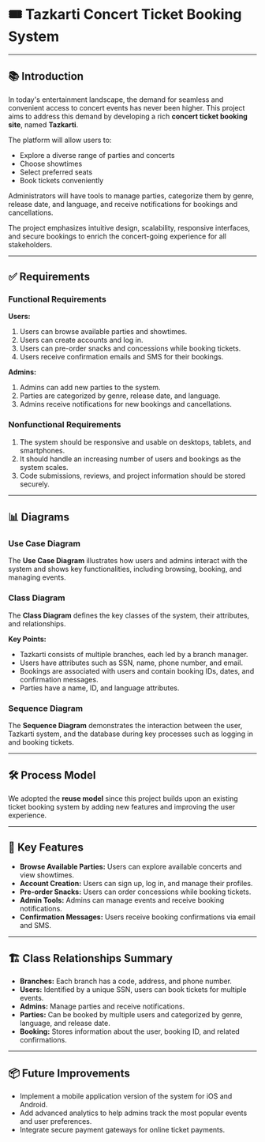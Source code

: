 # 🎟️ Tazkarti Concert Ticket Booking System  



---

## 📚 **Introduction**  

In today's entertainment landscape, the demand for seamless and convenient access to concert events has never been higher. This project aims to address this demand by developing a rich **concert ticket booking site**, named **Tazkarti**.  

The platform will allow users to:  
- Explore a diverse range of parties and concerts  
- Choose showtimes  
- Select preferred seats  
- Book tickets conveniently  

Administrators will have tools to manage parties, categorize them by genre, release date, and language, and receive notifications for bookings and cancellations.  

The project emphasizes intuitive design, scalability, responsive interfaces, and secure bookings to enrich the concert-going experience for all stakeholders.  

---

## ✅ **Requirements**  

### **Functional Requirements**  

**Users:**  
1. Users can browse available parties and showtimes.  
2. Users can create accounts and log in.  
3. Users can pre-order snacks and concessions while booking tickets.  
4. Users receive confirmation emails and SMS for their bookings.  

**Admins:**  
1. Admins can add new parties to the system.  
2. Parties are categorized by genre, release date, and language.  
3. Admins receive notifications for new bookings and cancellations.  

### **Nonfunctional Requirements**  
1. The system should be responsive and usable on desktops, tablets, and smartphones.  
2. It should handle an increasing number of users and bookings as the system scales.  
3. Code submissions, reviews, and project information should be stored securely.  

---

## 📊 **Diagrams**  

### **Use Case Diagram**  
The **Use Case Diagram** illustrates how users and admins interact with the system and shows key functionalities, including browsing, booking, and managing events.  



### **Class Diagram**  
The **Class Diagram** defines the key classes of the system, their attributes, and relationships.  



**Key Points:**  
- Tazkarti consists of multiple branches, each led by a branch manager.  
- Users have attributes such as SSN, name, phone number, and email.  
- Bookings are associated with users and contain booking IDs, dates, and confirmation messages.  
- Parties have a name, ID, and language attributes.  

### **Sequence Diagram**  
The **Sequence Diagram** demonstrates the interaction between the user, Tazkarti system, and the database during key processes such as logging in and booking tickets.  

 

---

## 🛠️ **Process Model**  

We adopted the **reuse model** since this project builds upon an existing ticket booking system by adding new features and improving the user experience.  

---

## 🚀 **Key Features**  
- **Browse Available Parties:** Users can explore available concerts and view showtimes.  
- **Account Creation:** Users can sign up, log in, and manage their profiles.  
- **Pre-order Snacks:** Users can order concessions while booking tickets.  
- **Admin Tools:** Admins can manage events and receive booking notifications.  
- **Confirmation Messages:** Users receive booking confirmations via email and SMS.  

---

## 🏗️ **Class Relationships Summary**  

- **Branches:** Each branch has a code, address, and phone number.  
- **Users:** Identified by a unique SSN, users can book tickets for multiple events.  
- **Admins:** Manage parties and receive notifications.  
- **Parties:** Can be booked by multiple users and categorized by genre, language, and release date.  
- **Booking:** Stores information about the user, booking ID, and related confirmations.  

---

## 📦 **Future Improvements**  
- Implement a mobile application version of the system for iOS and Android.  
- Add advanced analytics to help admins track the most popular events and user preferences.  
- Integrate secure payment gateways for online ticket payments.  


